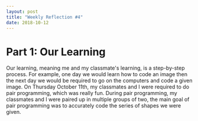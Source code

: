 ```yaml
---
layout: post
title: "Weekly Reflection #4"
date: 2018-10-12
---
```


<h1>Part 1: Our Learning</h1>

<p>Our learning, meaning me and my classmate's learning, is a step-by-step process. For example, one day we would learn how to code an image then the next day we would be required to go on the computers and code a given image. On Thursday October 11th, my classmates and I were required to do pair programming, which was really fun. During pair programming, my classmates and I were paired up in multiple groups of two, the main goal of pair programming was to accurately code the series of shapes we were given.</p>

